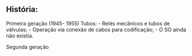 
## História:

Primeira geração (1945- 1955) Tubos:
	- Relés mecânicos e tubos de válvulas;
	- Operação via conexão de cabos para codificação;
	- O SO ainda não existia.

Segunda geração